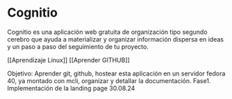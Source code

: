 # Cognitio
Cognitio es una aplicación web gratuita de organización tipo segundo cerebro que ayuda a materializar y organizar información dispersa en ideas y un paso a paso del seguimiento de tu proyecto. 

[[Aprendizaje Linux]] [[Aprender GITHUB]]

Objetivo: Aprender git, github, hostear esta aplicación en un servidor fedora 40, ya montado con mcli, organizar y detallar la documentación.
Fase1. Implementación de la landing page 30.08.24
